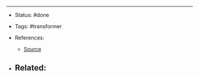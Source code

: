 # 



# 

---
- Status: #done

- Tags: #transformer 

- References:
	- [Source](https://twitter.com/giffmana/status/1570152923233144832)

- Related:
	- 
